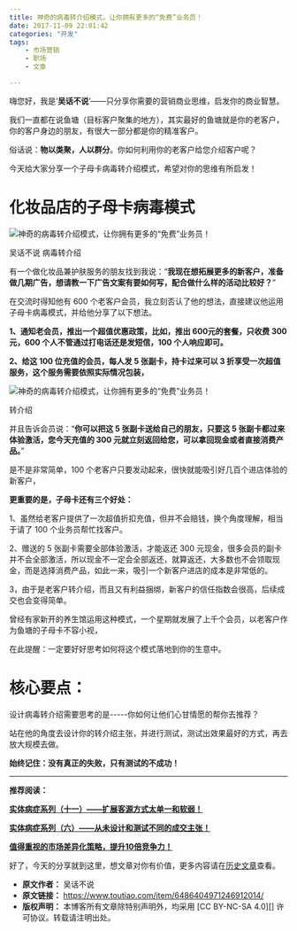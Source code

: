 ```yaml
---
title: 神奇的病毒转介绍模式，让你拥有更多的“免费”业务员！
date: 2017-11-09 22:01:42
categories: "开发"
tags:
	- 市场营销
	- 职场
	- 文章

---
```


嗨您好，我是‘**吴话不说**’——只分享你需要的营销商业思维，启发你的商业智慧。

我们一直都在说鱼塘（目标客户聚集的地方），其实最好的鱼塘就是你的老客户，你的客户身边的朋友，有很大一部分都是你的精准客户。

俗话说：**物以类聚，人以群分**。你如何利用你的老客户给您介绍客户呢？

今天给大家分享一个子母卡病毒转介绍模式，希望对你的思维有所启发！

# **化妆品店的子母卡病毒模式** #

![神奇的病毒转介绍模式，让你拥有更多的“免费”业务员！][6RMU-AIUE-77J3.jpg]

吴话不说 病毒转介绍

有一个做化妆品兼护肤服务的朋友找到我说：“**我现在想拓展更多的新客户，准备做几期广告，想请教一下广告文案有要如何写，配合做什么样的活动比较好？**”  


在交流时得知他有 600 个老客户会员，我立刻否认了他的想法，直接建议他运用子母卡病毒模式，并给他分享了以下想法。

**1、通知老会员，推出一个超值优惠政策，比如，推出 600元的套餐，只收费 300 元，600 个人不管通过打电话还是发短信，100 个人响应即可。**

**2、给这 100 位充值的会员，每人发 5 张副卡，持卡过来可以 3 折享受一次超值服务，这个服务需要依照实际情况包装，**

![神奇的病毒转介绍模式，让你拥有更多的“免费”业务员！][E7J2-EQ6N-V67F.jpg]

转介绍

并且告诉会员说：“**你可以把这 5 张副卡送给自己的朋友，只要这 5 张副卡都过来体验激活，您今天充值的 300 元就立刻返回给您，可以拿回现金或者直接消费产品。**”  


是不是非常简单，100 个老客户只要发动起来，很快就能吸引好几百个进店体验的新客户，

**更重要的是，子母卡还有三个好处：**

1、虽然给老客户提供了一次超值折扣充值，但并不会赔钱，换个角度理解，相当于请了 100 个业务员帮忙找客户。

2、赠送的 5 张副卡需要全部体验激活，才能返还 300 元现金，很多会员的副卡并不会全部激活，所以现金不一定会全部返还，就算返还，大多数也不会领取现金，而是选择消费产品，如此一来，吸引一个新客户进店的成本是非常低的。

3，由于是老客户转介绍，而且又有利益捆绑，新客户的信任指数会很高，后续成交也会变得简单。

曾经有家新开的养生馆运用这种模式，一个星期就发展了上千个会员，以老客户作为鱼塘的子母卡不容小视，

在此提醒：一定要好好思考如何将这个模式落地到你的生意中。

# **核心要点：** #

设计病毒转介绍需要思考的是-----你如何让他们心甘情愿的帮你去推荐？

站在他的角度去设计你的转介绍主张，并进行测试，测试出效果最好的方式，再去放大规模去做。

**始终记住：没有真正的失败，只有测试的不成功！**

--------------------

**推荐阅读：**

**[实体病症系列（十一）——扩展客源方式太单一和软弱！][Link 1]**  


**[实体病症系列（六）——从未设计和测试不同的成交主张！][Link 2]**  


**[值得重视的市场差异化策略，提升10倍竞争力！][10]**  


好了，今天的分享就到这里，想文章对你有价值，更多内容请在[历史文章][Link 3]查看。


[6RMU-AIUE-77J3.jpg]: /pro/os/crawler/6RMU-AIUE-77J3.jpg
[E7J2-EQ6N-V67F.jpg]: /pro/os/crawler/E7J2-EQ6N-V67F.jpg
[Link 1]: http://toutiao.com/i6473054003675529741
[Link 2]: http://toutiao.com/i6471261582738326029
[10]: http://toutiao.com/i6480177004028101134
[Link 3]: https://www.toutiao.com/c/user/6885576693/#mid=6885652426
 *  **原文作者：** 吴话不说
 *  **原文链接：** https://www.toutiao.com/item/6486404971246912014/
 *  **版权声明：** 本博客所有文章除特别声明外，均采用 [CC BY-NC-SA 4.0][] 许可协议。转载请注明出处。